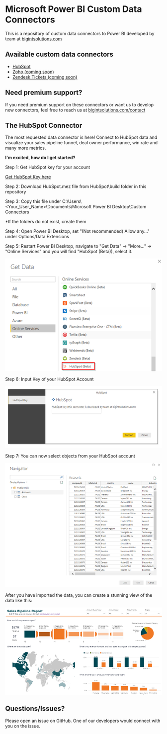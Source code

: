 # Microsoft Power BI Custom Data Connectors
This is a repository of custom data connectors to Power BI developed by team at [bigintsolutions.com][bigintsolutions]

## Available custom data connectors
* [HubSpot](#the-hubspot-connector)
* [Zoho (coming soon)](#the-zoho-connector)
* [Zendesk Tickets (coming soon)](#the-zendesk-tickets-connector)

## Need premium support?
If you need premium support on these connectors or want us to develop new connectors, feel free to reach us at [bigintsolutions.com/contact][bigintsolutions-contact]

## The HubSpot Connector

The most requested data connector is here! Connect to HubSpot data and visualize your sales pipeline funnel, deal owner performance, win rate and many more metrics.

**I'm excited, how do I get started?**

Step 1: Get HubSpot key for your account

[Get HubSpot Key here][li-api]

Step 2: Download HubSpot.mez file from HubSpot\build folder in this repository

Step 3: Copy this file under C:\Users\\\<Your_User_Name>\\Documents\Microsoft Power BI Desktop\Custom Connectors

*If the folders do not exist, create them

Step 4: Open Power BI Desktop, set "(Not recommended) Allow any..." under Options/Data Extensions 

Step 5: Restart Power BI Desktop, navigate to "Get Data" -> "More..." -> "Online Services" and you will find "HubSpot (Beta)), select it.

![](img/HubSpot_GetData.png)

Step 6: Input Key of your HubSpot Account

![](img/HubSpot_InputKey.png)

Step 7: You can now select objects from your HubSpot account

![](img/HubSpot_DataNavigation.png)


After you have imported the data, you can create a stunning view of the data like this:

![](img/HubSpot_DataView.PNG)


## Questions/Issues?
Please open an issue on GitHub. One of our developers would connect with you on the issue.

[li-api]:https://knowledge.hubspot.com/articles/kcs_article/integrations/how-do-i-get-my-hubspot-api-key

[bigintsolutions]: https://www.bigintsolutions.com
[bigintsolutions-contact]: https://www.bigintsolutions.com/contact